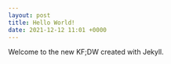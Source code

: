 ```yaml
---
layout: post
title: Hello World!
date: 2021-12-12 11:01 +0000
---
```


Welcome to the new KF;DW created with Jekyll.
